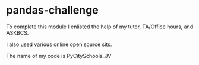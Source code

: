 # pandas-challenge

To complete this module I enlisted the help of my tutor, TA/Office hours, and ASKBCS.

I also used various online open source sits.

The name of my code is PyCitySchools_JV
